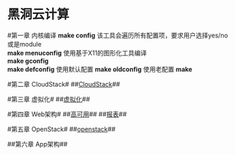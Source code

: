 黑洞云计算
=====

#第一章 内核编译
   **make config** 该工具会遍历所有配置项，要求用户选择yes/no或是module  
   **make menuconfig**  使用基于X11的图形化工具编译  
   **make gconfig**  
   **make defconfig**  使用默认配置
   **make oldconfig**  使用老配置
   **make**

#第二章 CloudStack#
##[CloudStack](./cloudstack.md)##

#第三章 虚拟化#
##[虚拟化](./虚拟化.md)##
 
#第四章 Web架构#
##[高可用](./高可用.md)##
##[报表](./报表.md)##

#第五章 OpenStack#
##[openstack](./OpenStack.md)##

##第六章 App架构##
